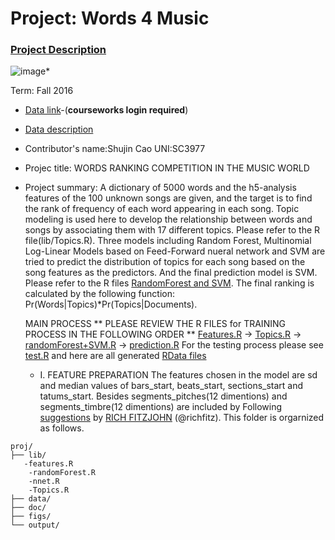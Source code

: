 # Project: Words 4 Music

### [Project Description](doc/Project4_desc.md)

![image](http://cdn.newsapi.com.au/image/v1/f7131c018870330120dbe4b73bb7695c?width=650)*

Term: Fall 2016

+ [Data link](https://courseworks2.columbia.edu/courses/11849/files/folder/Project_Files?preview=763391)-(**courseworks login required**)
+ [Data description](doc/readme.html)
+ Contributor's name:Shujin Cao UNI:SC3977
+ Projec title: WORDS RANKING COMPETITION IN THE MUSIC WORLD
+ Project summary: A dictionary of 5000 words and the h5-analysis features of the 100 unknown songs are given, and the target is to find the rank of frequency of each word appearing in each song. 
  Topic modeling is used here to develop the relationship between words and songs by associating them with 17 different topics. Please refer to the R file(lib/Topics.R). 
  Three models including Random Forest, Multinomial Log-Linear Models based on Feed-Forward nueral network and SVM are tried to predict the distribution of topics for each song based on the song features as the predictors. And the final prediction model is SVM. Please refer to the R files [RandomForest and SVM](lib/randomForest.R).
  The final ranking is calculated by the following function: Pr(Words|Topics)*Pr(Topics|Documents).
  
     MAIN PROCESS
  ** PLEASE REVIEW THE R FILES for TRAINING PROCESS IN THE FOLLOWING ORDER ** 
     [Features.R](lib/features.R) -> [Topics.R](lib/Topics.R) -> [randomForest+SVM.R](random.Forest+SVM.R) -> [prediction.R](prediction.R) 
     For the testing process please see [test.R](lib/test.R) and here are all generated [RData files](data)
     * I. FEATURE PREPARATION
     The features chosen in the model are sd and median values of bars_start, beats_start, sections_start and tatums_start. Besides segments_pitches(12 dimentions) and segments_timbre(12 dimentions) are included by 
Following [suggestions](http://nicercode.github.io/blog/2013-04-05-projects/) by [RICH FITZJOHN](http://nicercode.github.io/about/#Team) (@richfitz). This folder is orgarnized as follows.
     
```
proj/
├── lib/
   -features.R
    -randomForest.R
    -nnet.R
    -Topics.R
├── data/
├── doc/
├── figs/
└── output/
```


